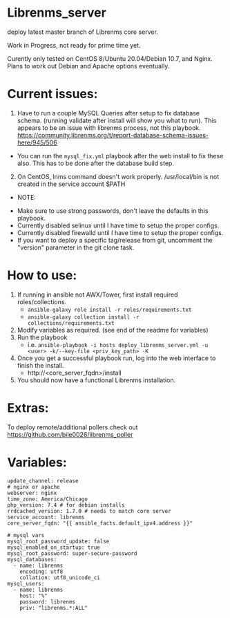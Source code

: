 # Librenms_server
deploy latest master branch of Librenms core server.

Work in Progress, not ready for prime time yet.

Curently only tested on CentOS 8/Ubuntu 20.04/Debian 10.7, and Nginx. Plans to work out Debian and Apache options eventually.

# Current issues:
1. Have to run a couple MySQL Queries after setup to fix database schema. (running validate after install will show you what to run). This appears to be an issue with librenms process, not this playbook. https://community.librenms.org/t/report-database-schema-issues-here/945/506
  * You can run the `mysql_fix.yml` playbook after the web install to fix these also. This has to be done after the database build step.
2. On CentOS, lnms command doesn't work properly. /usr/local/bin is not created in the service account $PATH

* NOTE:
- Make sure to use strong passwords, don't leave the defaults in this playbook.
- Currently disabled selinux until I have time to setup the proper configs.
- Currently disabled firewalld until I have time to setup the proper configs.
- If you want to deploy a specific tag/release from git, uncomment the "version" parameter in the git clone task.

# How to use:
1. If running in ansible not AWX/Tower, first install required roles/collections.
    * `ansible-galaxy role install -r roles/requirements.txt`
    * `ansible-galaxy collection install -r collections/requirements.txt`
2. Modify variables as required. (see end of the readme for variables)
3. Run the playbook
    * i.e. `ansible-playbook -i hosts deploy_librenms_server.yml -u <user> -k/--key-file <priv_key_path> -K`
4. Once you get a successful playbook run, log into the web interface to finish the install. 
    * http://<core_server_fqdn>/install
5. You should now have a functional Librenms installation.

# Extras:
To deploy remote/additional pollers check out https://github.com/bile0026/librenms_poller

# Variables:
```
update_channel: release
# nginx or apache
webserver: nginx
time_zone: America/Chicago
php_version: 7.4 # for debian installs
rrdcached_version: 1.7.0 # needs to match core server
service_account: librenms
core_server_fqdn: "{{ ansible_facts.default_ipv4.address }}"

# mysql vars
mysql_root_password_update: false
mysql_enabled_on_startup: true
mysql_root_password: super-secure-password
mysql_databases:
  - name: librenms
    encoding: utf8
    collation: utf8_unicode_ci
mysql_users:
  - name: librenms
    host: "%"
    password: librenms
    priv: "librenms.*:ALL"
```